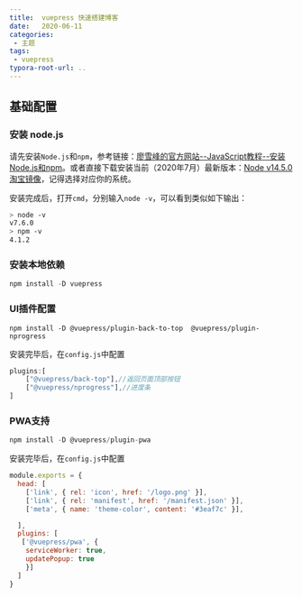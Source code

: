 ```yaml
---
title:  vuepress 快速搭建博客
date:   2020-06-11
categories: 
 - 主题
tags: 
 - vuepress
typora-root-url: ..
---
```


## 基础配置

### 安装 node.js

请先安装`Node.js`和`npm`，参考链接：[廖雪峰的官方网站--JavaScript教程--安装Node.js和npm](https://www.liaoxuefeng.com/wiki/1022910821149312/1023025597810528)。或者直接下载安装当前（2020年7月）最新版本：[Node v14.5.0 淘宝镜像](https://npm.taobao.org/mirrors/node/v14.5.0/)，记得选择对应你的系统。

安装完成后，打开`cmd`，分别输入`node -v`，可以看到类似如下输出：

```bash
> node -v
v7.6.0
> npm -v
4.1.2
```

### 安装本地依赖

```js
npm install -D vuepress
```

### UI插件配置

```npm install -D @vuepress/plugin-back-to-top  @vuepress/plugin-nprogress```

安装完毕后，在`config.js`中配置

```js
plugins:[
    ["@vuepress/back-top"],//返回页面顶部按钮
    ["@vuepress/nprogress"],//进度条
]
```

### PWA支持

```js
npm install -D @vuepress/plugin-pwa
```
安装完毕后，在`config.js`中配置
```js
module.exports = {
  head: [
    ['link', { rel: 'icon', href: '/logo.png' }],
    ['link', { rel: 'manifest', href: '/manifest.json' }],
    ['meta', { name: 'theme-color', content: '#3eaf7c' }],

  ],
  plugins: [
   ['@vuepress/pwa', {
    serviceWorker: true,
    updatePopup: true
  	}]
  ]
}
```

